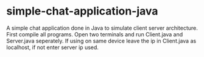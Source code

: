 # simple-chat-application-java
A simple chat application done in Java to simulate client server architecture. 
First compile all programs. Open two terminals and run Client.java and Server.java seperately. If using on same device leave the ip in Client.java as localhost, if not enter server ip used.
